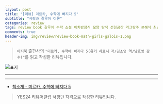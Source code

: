 ```yaml
---  
layout: post  
title: "[리뷰] 미르카, 수학에 빠지다 5"  
subtitle: "사랑과 갈루아 이론"  
categories: review  
tags: review book 갈루아 수학 소설 이차방정식 모양 탐색 선형공간 라그랑주 분해식 최소분해체 군론   
comments: true  
header-img: img/review/review-book-math-girls-galois-1.png
---  
```

  
> `이지북` 출판사의 `"미르카, 수학에 빠지다 5(유키 히로시 저/김소영 역/남호영 감수)"`를 읽고 작성한 리뷰입니다.  

![표지](https://theorydb.github.io/assets/img/review/review-book-math-girls-galois-1.png)  

---

> 


---

* [책소개 - 미르카, 수학에 빠지다 5](http://www.yes24.com/Product/Goods/111114333)

> YES24 리뷰어클럽 서평단 자격으로 작성한 리뷰입니다.